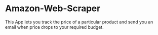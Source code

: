 # Amazon-Web-Scraper
This App lets you track the price of a particular product and send you an email when price drops to your required budget.
